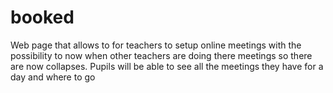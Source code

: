 # booked
Web page that allows to for teachers to setup online meetings with the possibility to now when other teachers are doing there meetings so there are now collapses. Pupils will be able to see all the meetings they have for a day and where to go
